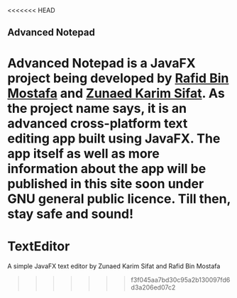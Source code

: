 <<<<<<< HEAD
## Advanced Notepad
Advanced Notepad is a JavaFX project being developed by [Rafid Bin Mostafa](http://facebook.com/user.rough) and [Zunaed Karim Sifat](http://zunaedsifat.github.io). As the project name says, it is an advanced cross-platform text editing app built using JavaFX. The app itself as well as more information about the app will be published in this site soon under GNU general public licence. Till then, stay safe and sound!
=======
# TextEditor
A simple JavaFX text editor by Zunaed Karim Sifat and Rafid Bin Mostafa
>>>>>>> f3f045aa7bd30c95a2b130097fd6d3a206ed07c2
